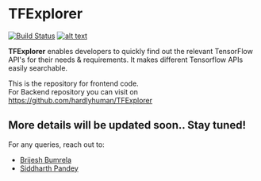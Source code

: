 # TFExplorer
[![Build Status](https://travis-ci.org/hardlyhuman/tfexplorer-ui.svg?branch=master)](https://travis-ci.org/hardlyhuman/tfexplorer-ui)
[![alt text](https://patrolavia.github.io/telegram-badge/chat.png "Logo title")](https://t.me/joinchat/ME1g6xj6Y9vLcQhjiMSNyw)  
  
**TFExplorer** enables developers to quickly find out the relevant TensorFlow API's for their needs & requirements.
It makes different Tensorflow APIs easily searchable.

This is the repository for frontend code.  
For Backend repository you can visit on https://github.com/hardlyhuman/TFExplorer

## More details will be updated soon.. Stay tuned!
For any queries, reach out to:
* [Brijesh Bumrela](mailto:)
* [Siddharth Pandey](mailto:)


